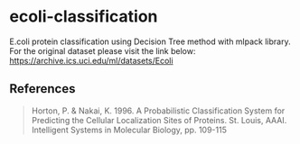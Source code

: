 # ecoli-classification
E.coli protein classification using Decision Tree method with mlpack library. For the original dataset please visit the link below:<br>
https://archive.ics.uci.edu/ml/datasets/Ecoli<br>

## References
>Horton, P. & Nakai, K. 1996. A Probabilistic Classification System for Predicting the Cellular Localization Sites of Proteins. St. Louis, AAAI. Intelligent Systems in Molecular Biology, pp. 109-115
